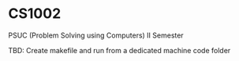 # CS1002
PSUC (Problem Solving using Computers)
II Semester

TBD: Create makefile and run from a dedicated machine code folder